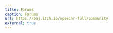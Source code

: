 ```yaml
---
title: Forums
caption: Forums
url: https://baj.itch.io/speechr-full/community
external: true
---
```

